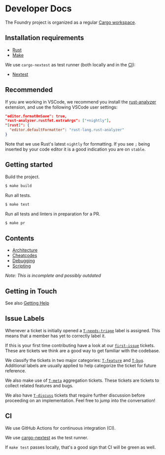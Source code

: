 # Developer Docs

The Foundry project is organized as a regular [Cargo workspace][cargo-workspace].

## Installation requirements

- [Rust](https://rustup.rs/)
- [Make](https://www.gnu.org/software/make/)

We use `cargo-nextest` as test runner (both locally and in the [CI](#ci)):

- [Nextest](https://nexte.st/docs/installation/pre-built-binaries/#with-cargo-binstall)

## Recommended

If you are working in VSCode, we recommend you install the [rust-analyzer](https://rust-analyzer.github.io/) extension, and use the following VSCode user settings:

```json
"editor.formatOnSave": true,
"rust-analyzer.rustfmt.extraArgs": ["+nightly"],
"[rust]": {
  "editor.defaultFormatter": "rust-lang.rust-analyzer"
}
```

Note that we use Rust's latest `nightly` for formatting. If you see `;` being inserted by your code editor it is a good indication you are on `stable`.

## Getting started

Build the project.

```sh
$ make build
```

Run all tests.

```sh
$ make test
```

Run all tests and linters in preparation for a PR.

```sh
$ make pr
```

## Contents

- [Architecture](./architecture.md)
- [Cheatcodes](./cheatcodes.md)
- [Debugging](./debugging.md)
- [Scripting](./scripting.md)

_Note: This is incomplete and possibly outdated_

## Getting in Touch

See also [Getting Help](../../README.md#getting-help)

## Issue Labels

Whenever a ticket is initially opened a [`T-needs-triage`](https://github.com/foundry-rs/foundry/issues?q=is%3Aissue+is%3Aopen+label%3AT-needs-triage) label is assigned. This means that a member has yet to correctly label it.

If this is your first time contributing have a look at our [`first-issue`](https://github.com/foundry-rs/foundry/issues?q=is%3Aissue+is%3Aopen+label%3A%22first+issue%22) tickets. These are tickets we think are a good way to get familiar with the codebase.

We classify the tickets in two major categories: [`T-feature`](https://github.com/foundry-rs/foundry/issues?q=is%3Aissue+is%3Aopen+label%3AT-feature) and [`T-bug`](https://github.com/foundry-rs/foundry/issues?q=is%3Aissue+is%3Aopen+label%3AT-bug). Additional labels are usually applied to help categorize the ticket for future reference.

We also make use of [`T-meta`](https://github.com/foundry-rs/foundry/issues?q=is%3Aissue+is%3Aopen+label%3AT-meta) aggregation tickets. These tickets are tickets to collect related features and bugs.

We also have [`T-discuss`](https://github.com/foundry-rs/foundry/issues?q=is%3Aissue+is%3Aopen+label%3AT-to-discuss) tickets that require further discussion before proceeding on an implementation. Feel free to jump into the conversation!

## CI

We use GitHub Actions for continuous integration (CI).

We use [cargo-nextest][nextest] as the test runner.

If `make test` passes locally, that's a good sign that CI will be green as well.

[foundry-book]: https://book.getfoundry.sh
[cargo-workspace]: https://doc.rust-lang.org/book/ch14-03-cargo-workspaces.html
[nextest]: https://nexte.st/
